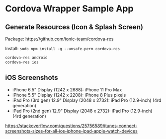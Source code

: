 # Cordova Wrapper Sample App

## Generate Resources (Icon & Splash Screen) 

Package: https://github.com/ionic-team/cordova-res

Install: `sudo npm install -g --unsafe-perm cordova-res`

```sh
cordova-res android
cordova-res ios
```

## iOS Screenshots

- iPhone 6.5" Display (1242 x 2688): iPhone 11 Pro Max
- iPhone 5.5" Display (1242 x 2208): iPhone 8 Plus pixels
- iPad Pro (3rd gen) 12.9" Display (2048 x 2732): iPad Pro (12.9-inch) (4rd generation)
- iPad Pro (2nd gen) 12.9" Display (2048 x 2732): iPad Pro (12.9-inch) (4rd generation)

https://stackoverflow.com/questions/25756589/itunes-connect-screenshots-sizes-for-all-ios-iphone-ipad-apple-watch-devices
